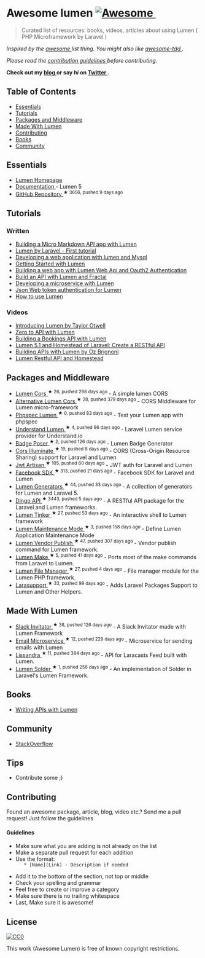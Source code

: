 <h1>
 Awesome lumen
 <a href="https://github.com/sindresorhus/awesome">
  <img alt="Awesome" src="https://cdn.rawgit.com/sindresorhus/awesome/d7305f38d29fed78fa85652e3a63e154dd8e8829/media/badge.svg"/>
 </a>
 <img alt="" src="https://img.shields.io/badge/unicodeveloper-approved-brightgreen.svg"/>
</h1>
<blockquote>
 <p>
  Curated list of resources: books, videos, articles about using Lumen ( PHP Microframework by Laravel )
 </p>
</blockquote>
<p>
 <em>
  Inspired by the
  <a href="https://github.com/sindresorhus/awesome">
   awesome
  </a>
  list thing. You might also like
  <a href="https://github.com/unicodeveloper/awesome-tdd">
   awesome-tdd
  </a>
  .
 </em>
</p>
<p>
 <em>
  Please read the
  <a href="#guidelines">
   contribution guidelines
  </a>
  before contributing.
 </em>
</p>
<p>
 <strong>
  Check out my
  <a href="https://goodheads.io">
   blog
  </a>
  or say
  <em>
   hi
  </em>
  on
  <a href="https://twitter.com/unicodeveloper">
   Twitter
  </a>
  .
 </strong>
</p>
<h2>
 Table of Contents
</h2>
<ul>
 <li>
  <a href="#essentials">
   Essentials
  </a>
 </li>
 <li>
  <a href="#tutorials">
   Tutorials
  </a>
 </li>
 <li>
  <a href="#packages-and-middleware">
   Packages and Middleware
  </a>
 </li>
 <li>
  <a href="#made-with-lumen">
   Made With Lumen
  </a>
 </li>
 <li>
  <a href="#contributing">
   Contributing
  </a>
 </li>
 <li>
  <a href="#books">
   Books
  </a>
 </li>
 <li>
  <a href="#community">
   Community
  </a>
 </li>
</ul>
<h2>
 Essentials
</h2>
<ul>
 <li>
  <a href="https://lumen.laravel.com/">
   Lumen Homepage
  </a>
 </li>
 <li>
  <a href="https://lumen.laravel.com/docs/5.2">
   Documentation
  </a>
  - Lumen 5
 </li>
 <li>
  <a href="https://github.com/laravel/lumen">
   GitHub Repository
  </a>
  <sup>
   &#9733 3656, pushed 9 days ago
  </sup>
 </li>
</ul>
<h2>
 Tutorials
</h2>
<h3>
 Written
</h3>
<ul>
 <li>
  <a href="http://www.sitepoint.com/building-micro-markdown-api-app-lumen/">
   Building a Micro Markdown API app with Lumen
  </a>
 </li>
 <li>
  <a href="https://www.codetutorial.io/lumen-first-tutorial/">
   Lumen by Laravel - First tutorial
  </a>
 </li>
 <li>
  <a href="http://loige.co/developing-a-web-application-with-lumen-and-mysql/">
   Developing a web application with lumen and Mysql
  </a>
 </li>
 <li>
  <a href="http://wern-ancheta.com/blog/2015/05/09/getting-started-with-lumen/">
   Getting Started with Lumen
  </a>
 </li>
 <li>
  <a href="http://esbenp.github.io/2015/05/26/lumen-web-api-oauth-2-authentication/">
   Building a web app with Lumen Web Api and Oauth2 Authentication
  </a>
 </li>
 <li>
  <a href="http://laravelista.com/build-an-api-with-lumen-and-fractal/">
   Build an API with Lumen and Fractal
  </a>
 </li>
 <li>
  <a href="http://goodheads.io/2015/06/19/developing-a-micro-service-with-lumen/">
   Developing a microservice with Lumen
  </a>
 </li>
 <li>
  <a href="http://laravelista.com/json-web-token-authentication-for-lumen/">
   Json Web token authentication for Lumen
  </a>
 </li>
 <li>
  <a href="http://codelution.com/resource/framework/how-to-use-lumen-by-laravel/">
   How to use Lumen
  </a>
 </li>
</ul>
<h3>
 Videos
</h3>
<ul>
 <li>
  <a href="https://laracasts.com/lessons/introducing-lumen">
   Introducing Lumen by Taylor Otwell
  </a>
 </li>
 <li>
  <a href="https://www.youtube.com/watch?v=ZetUes4lygA">
   Zero to API with Lumen
  </a>
 </li>
 <li>
  <a href="https://www.youtube.com/watch?v=oENnw5BxKvA">
   Building a Bookings API with Lumen
  </a>
 </li>
 <li>
  <a href="https://www.youtube.com/watch?v=BV7rmvPJZQk">
   Lumen 5.1 and Homestead of Laravel: Create a RESTful API
  </a>
 </li>
 <li>
  <a href="https://www.youtube.com/watch?v=br2O_WDXaKk">
   Building APIs with Lumen by Oz Brignoni
  </a>
 </li>
 <li>
  <a href="https://www.udemy.com/lumen-restful-api-and-homestead-for-lumen-by-laravel-and-php/">
   Lumen Restful API and Homestead
  </a>
 </li>
</ul>
<h2>
 Packages and Middleware
</h2>
<ul>
 <li>
  <a href="https://github.com/vluzrmos/lumen-cors">
   Lumen Cors
  </a>
  <sup>
   &#9733 26, pushed 298 days ago
  </sup>
  - A simple lumen CORS
 </li>
 <li>
  <a href="https://github.com/palanik/lumen-cors">
   Alternative Lumen Cors
  </a>
  <sup>
   &#9733 28, pushed 379 days ago
  </sup>
  - CORS Middleware for Lumen micro-framework
 </li>
 <li>
  <a href="https://github.com/pmartelletti/phpspec-lumen">
   Phpspec Lumen
  </a>
  <sup>
   &#9733 0, pushed 83 days ago
  </sup>
  - Test your Lumen app with phpspec
 </li>
 <li>
  <a href="https://github.com/understand/understand-lumen">
   Understand Lumen
  </a>
  <sup>
   &#9733 4, pushed 96 days ago
  </sup>
  - Laravel Lumen service provider for Understand.io
 </li>
 <li>
  <a href="https://github.com/vluzrmos/laravel-badge-poser">
   Badge Poser
  </a>
  <sup>
   &#9733 2, pushed 126 days ago
  </sup>
  - Lumen Badge Generator
 </li>
 <li>
  <a href="https://github.com/neomerx/cors-illuminate">
   Cors Illuminate
  </a>
  <sup>
   &#9733 19, pushed 8 days ago
  </sup>
  - CORS (Cross-Origin Resource Sharing) support for Laravel and Lumen
 </li>
 <li>
  <a href="https://github.com/generationtux/jwt-artisan">
   Jwt Artisan
  </a>
  <sup>
   &#9733 105, pushed 60 days ago
  </sup>
  - JWT auth for Laravel and Lumen
 </li>
 <li>
  <a href="https://github.com/SammyK/LaravelFacebookSdk">
   Facebook SDK
  </a>
  <sup>
   &#9733 313, pushed 21 days ago
  </sup>
  - Facebook SDK for Laravel and Lumen
 </li>
 <li>
  <a href="https://github.com/webNeat/lumen-generators">
   Lumen Generators
  </a>
  <sup>
   &#9733 44, pushed 33 days ago
  </sup>
  - A collection of generators for Lumen and Laravel 5.
 </li>
 <li>
  <a href="https://github.com/dingo/api">
   Dingo API
  </a>
  <sup>
   &#9733 3443, pushed 5 days ago
  </sup>
  - A RESTful API package for the Laravel and Lumen frameworks.
 </li>
 <li>
  <a href="https://github.com/vluzrmos/lumen-tinker">
   Lumen Tinker
  </a>
  <sup>
   &#9733 27, pushed 53 days ago
  </sup>
  - An interactive shell to Lumen framework
 </li>
 <li>
  <a href="https://github.com/rdehnhardt/lumen-maintenance-mode">
   Lumen Maintenance Mode
  </a>
  <sup>
   &#9733 3, pushed 158 days ago
  </sup>
  - Define Lumen Application Maintenance Mode
 </li>
 <li>
  <a href="https://github.com/laravelista/lumen-vendor-publish">
   Lumen Vendor Publish
  </a>
  <sup>
   &#9733 47, pushed 307 days ago
  </sup>
  - Vendor publish command for Lumen framework.
 </li>
 <li>
  <a href="https://github.com/michaelbonds/lumen-make">
   Lumen Make
  </a>
  <sup>
   &#9733 5, pushed 41 days ago
  </sup>
  - Ports most of the make commands from Laravel to Lumen.
 </li>
 <li>
  <a href="https://github.com/nordsoftware/lumen-file-manager">
   Lumen File Manager
  </a>
  <sup>
   &#9733 27, pushed 4 days ago
  </sup>
  - File manager module for the Lumen PHP framework.
 </li>
 <li>
  <a href="https://github.com/irazasyed/larasupport">
   Larasupport
  </a>
  <sup>
   &#9733 33, pushed 99 days ago
  </sup>
  - Adds Laravel Packages Support to Lumen and Other Helpers.
 </li>
</ul>
<h2>
 Made With Lumen
</h2>
<ul>
 <li>
  <a href="https://github.com/vluzrmos/lumen-slackin">
   Slack Invitator
  </a>
  <sup>
   &#9733 38, pushed 126 days ago
  </sup>
  - A Slack Invitator made with Lumen Framework
 </li>
 <li>
  <a href="https://github.com/rlacerda83/lumen-email-microservice">
   Email Microservice
  </a>
  <sup>
   &#9733 12, pushed 229 days ago
  </sup>
  - Microservice for sending emails with Lumen
 </li>
 <li>
  <a href="https://github.com/laravelista/Lissandra">
   Lissandra
  </a>
  <sup>
   &#9733 11, pushed 384 days ago
  </sup>
  - API for Laracasts Feed built with Lumen.
 </li>
 <li>
  <a href="https://github.com/TechnicPack/LumenSolder">
   Lumen Solder
  </a>
  <sup>
   &#9733 1, pushed 256 days ago
  </sup>
  - An implementation of Solder in Laravel's Lumen Framework.
 </li>
</ul>
<h2>
 Books
</h2>
<ul>
 <li>
  <a href="https://leanpub.com/lumen-apis">
   Writing APIs with Lumen
  </a>
 </li>
</ul>
<h2>
 Community
</h2>
<ul>
 <li>
  <a href="http://stackoverflow.com/questions/tagged/lumen">
   StackOverflow
  </a>
 </li>
</ul>
<h2>
 Tips
</h2>
<ul>
 <li>
  Contribute some ;)
 </li>
</ul>
<h2>
 Contributing
</h2>
<p>
 Found an awesome package, article, blog, video etc.? Send me a pull request! Just follow the guidelines
</p>
<h4>
 Guidelines
</h4>
<ul>
 <li>
  Make sure what you are adding is not already on the list
 </li>
 <li>
  Make a separate pull request for each addition
 </li>
 <li>
  Use the format:
  <code>
   * [Name](Link) - Description if needed
  </code>
 </li>
 <li>
  Add it to the bottom of the section, not top or middle
 </li>
 <li>
  Check your spelling and grammar
 </li>
 <li>
  Feel free to create or improve a category
 </li>
 <li>
  Make sure there is no trailing whitespace
 </li>
 <li>
  Last, Make sure it is awesome!
 </li>
</ul>
<h2>
 License
</h2>
<p>
 <a href="https://creativecommons.org/publicdomain/zero/1.0/">
  <img alt="CC0" src="https://i.creativecommons.org/p/zero/1.0/88x31.png"/>
 </a>
</p>
<p>
 This work (Awesome Lumen) is free of known copyright restrictions.
</p>
